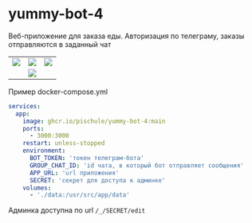# yummy-bot-4

Веб-приложение для заказа еды. Авторизация по телеграму, заказы отправляются в заданный чат

<table>
  <tr>
    <td>
      <img src="https://github.com/pischule/yummy-bot-4/assets/41614960/4628fda2-fcab-48bc-ac38-eeddf74de45d"/>
    </td>
    <td>
      <img src="https://github.com/pischule/yummy-bot-4/assets/41614960/c48a375f-d618-44e4-bee4-243112fc28bf"/>
    </td>
    <td>
      <img src="https://github.com/pischule/yummy-bot-4/assets/41614960/b6debea7-a813-47c5-a10a-b317318880d2"/>
    </td>
  </tr>
  <tr>
    <td></td>
    <td>
      <img src="https://github.com/pischule/yummy-bot-4/assets/41614960/72748835-6b0b-4d34-a9a8-408d94f23e7b"/>
    </td>
    <td></td>
  </tr>
</table>

Пример docker-compose.yml

```yaml
services:
  app:
    image: ghcr.io/pischule/yummy-bot-4:main
    ports:
      - 3000:3000
    restart: unless-stopped
    environment:
      BOT_TOKEN: 'токен телеграм-бота'
      GROUP_CHAT_ID: 'id чата, в который бот отправляет сообщения'
      APP_URL: 'url приложения'
      SECRET: 'секрет для доступа к админке'
    volumes:
      - './data:/usr/src/app/data'
```

Админка доступна по url `/_/SECRET/edit`
